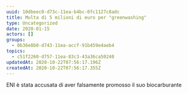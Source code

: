 ```yaml
---
uuid: 10dbeec0-d73c-11ea-b4bc-0fc1127c8adc
title: Multa di 5 milioni di euro per "greenwashing"
type: Uncategorized
date: 2020-01-15
actors: []
groups:
  - 0b36e8b0-d743-11ea-accf-91b459e4aeb4
topics:
  - c51f2260-d757-11ea-83c3-43a36ca50240
updatedAt: 2020-10-22T07:56:17.196Z
createdAt: 2020-10-22T07:56:17.355Z
---
```


ENI è stata accusata di aver falsamente promosso il suo biocarburante
